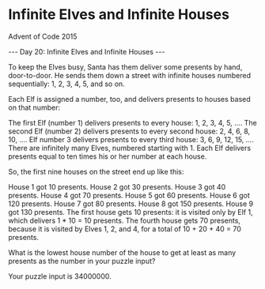 # Infinite Elves and Infinite Houses

Advent of Code 2015

--- Day 20: Infinite Elves and Infinite Houses ---

To keep the Elves busy, Santa has them deliver some presents by hand, door-to-door. He sends them down a street with infinite houses numbered sequentially: 1, 2, 3, 4, 5, and so on.

Each Elf is assigned a number, too, and delivers presents to houses based on that number:

The first Elf (number 1) delivers presents to every house: 1, 2, 3, 4, 5, ....
The second Elf (number 2) delivers presents to every second house: 2, 4, 6, 8, 10, ....
Elf number 3 delivers presents to every third house: 3, 6, 9, 12, 15, ....
There are infinitely many Elves, numbered starting with 1. Each Elf delivers presents equal to ten times his or her number at each house.

So, the first nine houses on the street end up like this:

House 1 got 10 presents.
House 2 got 30 presents.
House 3 got 40 presents.
House 4 got 70 presents.
House 5 got 60 presents.
House 6 got 120 presents.
House 7 got 80 presents.
House 8 got 150 presents.
House 9 got 130 presents.
The first house gets 10 presents: it is visited only by Elf 1, which delivers 1 * 10 = 10 presents. The fourth house gets 70 presents, because it is visited by Elves 1, 2, and 4, for a total of 10 + 20 + 40 = 70 presents.

What is the lowest house number of the house to get at least as many presents as the number in your puzzle input?

Your puzzle input is 34000000.
